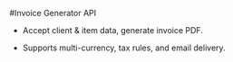 #Invoice Generator API

- Accept client & item data, generate invoice PDF.

- Supports multi-currency, tax rules, and email delivery.

